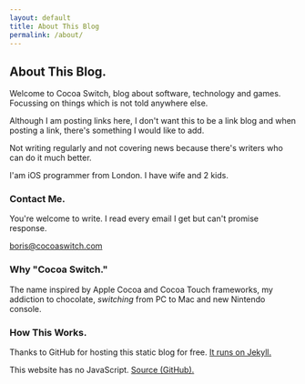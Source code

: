 ```yaml
---
layout: default
title: About This Blog
permalink: /about/
---
```


## About This Blog.

Welcome to Cocoa Switch, blog about software, technology and games. Focussing on things which is not told anywhere else.

Although I am posting links here, I don't want this to be a link blog and when posting a link, there's something I would like to add.

Not writing regularly and not covering news because there's writers who can do it much better.

I'am iOS programmer from London. I have wife and 2 kids.

### Contact Me.

You're welcome to write. I read every email I get but can't promise response.

[boris@cocoaswitch.com][12]

### Why "Cocoa Switch."

The name inspired by Apple Cocoa and Cocoa Touch frameworks, my addiction to chocolate, *switching* from PC to Mac and new Nintendo console.

### How This Works.
  
Thanks to GitHub for hosting this static blog for free. [It runs on Jekyll.][10] 

This website has no JavaScript. [Source (GitHub).][11]


[1]:	https://daringfireball.net/
[2]:	https://marco.org
[3]:	https://www.macstories.net
[4]:	https://sixcolors.com
[5]:	https://512pixels.net
[6]:	https://www.natashatherobot.com
[7]:	https://littlebitesofcocoa.com
[8]:	https://www.cocoawithlove.com
[9]:	http://marcpalmer.net
[10]:	https://jekyllrb.com
[11]:	https://github.com/borisyurkevich/borisyurkevich.github.io
[12]:	mailto:boris@cocoaswitch.com